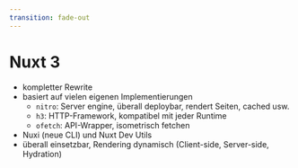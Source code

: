 ```yaml
---
transition: fade-out
---
```


# Nuxt 3

- kompletter Rewrite
- basiert auf vielen eigenen Implementierungen
    - `nitro`: Server engine, überall deploybar, rendert Seiten, cached usw.
    - `h3`: HTTP-Framework, kompatibel mit jeder Runtime
    - `ofetch`: API-Wrapper, isometrisch fetchen
- Nuxi (neue CLI) und Nuxt Dev Utils
- überall einsetzbar, Rendering dynamisch (Client-side, Server-side, Hydration)
